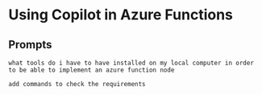 # Using Copilot in Azure Functions

## Prompts

```prompt
what tools do i have to have installed on my local computer in order to be able to implement an azure function node
```

```
add commands to check the requirements
```